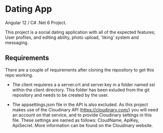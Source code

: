 # Dating App

Angular 12 / C# .Net 6 Project.

This project is a social dating application with all of the expected features; User profiles, and editing ability, photo upload, 'liking' system and messaging.

## Requirements

There are a couple of requirements after cloning the repository to get this repo working.

- The client requieres a a server.crt and server.key in a folder named ssl within the client directory. This folder has been exluded from
the git repository and needs to be created by the user.

- The appsettings.json file in the API is also excluded. As this project makes use of the Cloudinary API (https://cloudinary.com/) you will need an account
on that service, and to provide Cloudinary settings in this file. These settings are named as follows: CloudName, ApiKey, ApiSecret. More information can be found
on the Cloudinary website.
